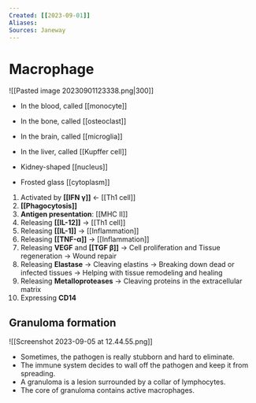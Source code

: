 ```yaml
---
Created: [[2023-09-01]]
Aliases: 
Sources: Janeway
---
```

# Macrophage
![[Pasted image 20230901123338.png|300]]
- In the blood, called [[monocyte]]
- In the bone, called [[osteoclast]]
- In the brain, called [[microglia]]
- In the liver, called [[Kupffer cell]]

- Kidney-shaped [[nucleus]]
- Frosted glass [[cytoplasm]]

1. Activated by **[[IFN γ]]** ← [[Th1 cell]]
2. **[[Phagocytosis]]**
3. **Antigen presentation**: [[MHC II]]
4. Releasing **[[IL-12]]** → [[Th1 cell]]
5. Releasing **[[IL-1]]** → [[Inflammation]]
6. Releasing **[[TNF-α]]** → [[Inflammation]]
7. Releasing **VEGF** and **[[TGF β]]**
    → Cell proliferation and Tissue regeneration
    → Wound repair 
8. Releasing **Elastase**
   → Cleaving elastins
   → Breaking down dead or infected tissues
   → Helping with tissue remodeling and healing
9. Releasing **Metalloproteases**
   → Cleaving proteins in the extracellular matrix
10. Expressing **CD14**

## Granuloma formation
![[Screenshot 2023-09-05 at 12.44.55.png]]
- Sometimes, the pathogen is really stubborn and hard to eliminate.  
- The immune system decides to wall off the pathogen and keep it from spreading. 
- A granuloma is a lesion surrounded by a collar of lymphocytes. 
- The core of granuloma contains active macrophages. 